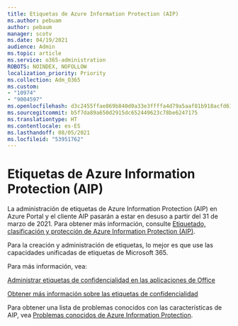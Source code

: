 ```yaml
---
title: Etiquetas de Azure Information Protection (AIP)
ms.author: pebuam
author: pebaum
manager: scotv
ms.date: 04/19/2021
audience: Admin
ms.topic: article
ms.service: o365-administration
ROBOTS: NOINDEX, NOFOLLOW
localization_priority: Priority
ms.collection: Adm_O365
ms.custom:
- "10974"
- "9004597"
ms.openlocfilehash: d3c2455ffae869b840d0a33e3ffffa4d79a5aaf81b918acfd6122c3b4ec03712
ms.sourcegitcommit: b5f7da89a650d2915dc652449623c78be6247175
ms.translationtype: HT
ms.contentlocale: es-ES
ms.lasthandoff: 08/05/2021
ms.locfileid: "53951762"
---
```

# <a name="azure-information-protection-aip-labels"></a>Etiquetas de Azure Information Protection (AIP)

La administración de etiquetas de Azure Information Protection (AIP) en Azure Portal y el cliente AIP pasarán a estar en desuso a partir del 31 de marzo de 2021. Para obtener más información, consulte [Etiquetado, clasificación y protección de Azure Information Protection (AIP)](https://docs.microsoft.com/azure/information-protection/aip-classification-and-protection).

Para la creación y administración de etiquetas, lo mejor es que use las capacidades unificadas de etiquetas de Microsoft 365. 

Para más información, vea:

[Administrar etiquetas de confidencialidad en las aplicaciones de Office](https://docs.microsoft.com/microsoft-365/compliance/sensitivity-labels-office-apps)

[Obtener más información sobre las etiquetas de confidencialidad](https://docs.microsoft.com/microsoft-365/compliance/sensitivity-labels)

Para obtener una lista de problemas conocidos con las características de AIP, vea [Problemas conocidos de Azure Information Protection](https://docs.microsoft.com/azure/information-protection/known-issues).